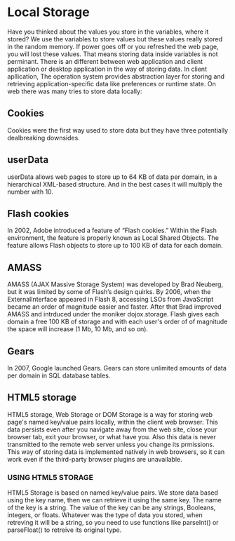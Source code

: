 # Local Storage
Have you thinked about the values you store in the variables, where it stored? We use the variables to store values but these values really stored in the random memory. If power goes off or you refreshed the web page, you will lost these values. That means storing data inside variables is not perminant. There is an different between web application and client application or desktop application in the way of storing data. In client apllication, The operation system provides abstraction layer for storing and retrieving application-specific data like preferences or runtime state. On web there was many tries to store data locally:

## Cookies
Cookies were the first way used to store data but they have three potentially dealbreaking downsides. 

## userData
userData allows web pages to store up to 64 KB of data per domain, in a hierarchical XML-based structure. And in the best cases it will multiply the number with 10.

## Flash cookies
In 2002, Adobe introduced a feature of “Flash cookies.” Within the Flash environment, the feature is properly known as Local Shared Objects. The feature allows Flash objects to store up to 100 KB of data for each domain.

## AMASS
AMASS (AJAX Massive Storage System) was developed by Brad Neuberg, but it was limited by some of Flash’s design quirks. By 2006, when the ExternalInterface appeared in Flash 8, accessing LSOs from JavaScript became an order of magnitude easier and faster. After that Brad improved AMASS and intrduced under the moniker dojox.storage. Flash gives each domain a free 100 KB of storage and with each user's order of of magnitude the space will increase (1 Mb, 10 Mb, and so on).

## Gears
In 2007, Google launched Gears. Gears can store unlimited amounts of data per domain in SQL database tables.

## HTML5 storage
HTML5 storage, Web Storage or DOM Storage is a way for storing web page's named key/value pairs locally, within the client web browser. This data persists even after you navigate away from the web site, close your browser tab, exit your browser, or what have you. Also this data is never transmitted to the remote web server unless you change its prmissions. This way of storing data is implemented natively in web browsers, so it can work even if the third-party browser plugins are unavailable.

### USING HTML5 STORAGE
HTML5 Storage is based on named key/value pairs. We store data based using the key name, then we can retrieve it using the same key. The name of the key is a string. The value of the key can be any strings, Booleans, integers, or floats. Whatever was the type of data you stored, when retreving it will be a string, so you need to use functions like parseInt() or parseFloat() to retreive its original type.
